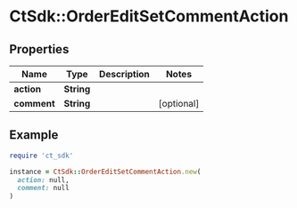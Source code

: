 # CtSdk::OrderEditSetCommentAction

## Properties

| Name | Type | Description | Notes |
| ---- | ---- | ----------- | ----- |
| **action** | **String** |  |  |
| **comment** | **String** |  | [optional] |

## Example

```ruby
require 'ct_sdk'

instance = CtSdk::OrderEditSetCommentAction.new(
  action: null,
  comment: null
)
```

